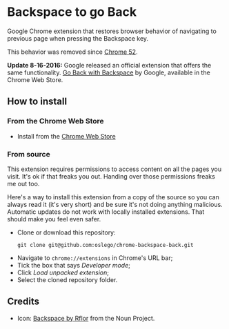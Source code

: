 # Backspace to go Back

Google Chrome extension that restores browser behavior of navigating to previous page when pressing the Backspace key.

This behavior was removed since [Chrome 52](https://codereview.chromium.org/1854963002).

**Update 8-16-2016:** Google released an official extension that offers the same functionality. [Go Back with Backspace](https://chrome.google.com/webstore/detail/go-back-with-backspace/eekailopagacbcdloonjhbiecobagjci) by Google, available in the Chrome Web Store.

## How to install

### From the Chrome Web Store

- Install from the [Chrome Web Store](https://chrome.google.com/webstore/detail/backspace-to-go-back/nlffgllnjjkheddehpolbanogdeaogbc)

### From source

This extension requires permissions to access content on all the pages you visit. It's ok if that freaks you out. Handing over those permissions freaks me out too.

Here's a way to install this extension from a copy of the source so you can always read it (it's very short) and be sure it's not doing anything malicious. Automatic updates do not work with locally installed extensions. That should make you feel even safer.

- Clone or download this repository:
  ```
  git clone git@github.com:oslego/chrome-backspace-back.git
  ```
- Navigate to `chrome://extensions` in Chrome's URL bar;
- Tick the box that says _Developer mode_;
- Click _Load unpacked extension_;
- Select the cloned repository folder.


## Credits
- Icon: [Backspace by Rflor](https://thenounproject.com/term/backspace/300516/) from the Noun Project.
